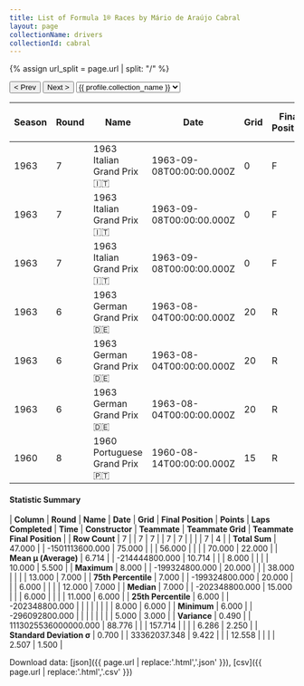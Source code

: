 ```yaml
---
title: List of Formula 1® Races by Mário de Araújo Cabral
layout: page
collectionName: drivers
collectionId: cabral
---
```


{% assign url_split = page.url | split: "/" %}
<div id="collection-navigation">
<button onclick="selector.options[selector.selectedIndex-1].value && (window.location = selector.options[selector.selectedIndex-1].value);">&lt; Prev</button>
<button onclick="selector.options[selector.selectedIndex+1].value && (window.location = selector.options[selector.selectedIndex+1].value);">Next &gt;</button>
<select id="selector" onchange="this.options[this.selectedIndex].value && (window.location = this.options[this.selectedIndex].value);">
  {% for collectionId in site.data[page.collectionName].refs %}
    {% if collectionId == page.collectionId %}
      {% assign selected = "selected" %}
    {% else %}
      {% assign selected = "" %}
    {% endif %}
    {% assign profile = site.data[page.collectionName][collectionId].profile %}
    <option value="/f1/{{ page.collectionName }}/{{ collectionId }}/{{ url_split[4] }}" {{ selected }}>{{ profile.collection_name }}</option>
  {% endfor %}
</select>
</div>

| Season | Round | Name | Date | Grid | Final Position | Points | Laps Completed | Time | Constructor | Teammate | Teammate Grid | Teammate Final Position |
|--|--|--|--|--|--|--|--|--|--|--|--|--|
| 1963 | 7 | 1963 Italian Grand Prix 🇮🇹 | 1963-09-08T00:00:00.000Z | 0 | F | 0.0 | 0 |   | Cooper-Climax 🇬🇧 | [Bruce McLaren 🇳🇿](/f1/drivers/mclaren) | 8 | 3 |
| 1963 | 7 | 1963 Italian Grand Prix 🇮🇹 | 1963-09-08T00:00:00.000Z | 0 | F | 0.0 | 0 |   | Cooper-Climax 🇬🇧 | [Tony Maggs 🇿🇦](/f1/drivers/maggs) | 13 | 6 |
| 1963 | 7 | 1963 Italian Grand Prix 🇮🇹 | 1963-09-08T00:00:00.000Z | 0 | F | 0.0 | 0 |   | Cooper-Climax 🇬🇧 | [Jo Bonnier 🇸🇪](/f1/drivers/bonnier) | 11 | 7 |
| 1963 | 6 | 1963 German Grand Prix 🇩🇪 | 1963-08-04T00:00:00.000Z | 20 | R | 0.0 | 6 |   | Cooper-Climax 🇬🇧 | [Jo Bonnier 🇸🇪](/f1/drivers/bonnier) | 12 | 6 |
| 1963 | 6 | 1963 German Grand Prix 🇩🇪 | 1963-08-04T00:00:00.000Z | 20 | R | 0.0 | 6 |   | Cooper-Climax 🇬🇧 | [Tony Maggs 🇿🇦](/f1/drivers/maggs) | 10 | R |
| 1963 | 6 | 1963 German Grand Prix 🇩🇪 | 1963-08-04T00:00:00.000Z | 20 | R | 0.0 | 6 |   | Cooper-Climax 🇬🇧 | [Bruce McLaren 🇳🇿](/f1/drivers/mclaren) | 5 | R |
| 1960 | 8 | 1960 Portuguese Grand Prix 🇵🇹 | 1960-08-14T00:00:00.000Z | 15 | R | 0.0 | 38 |   | Cooper-Maserati 🇬🇧 | [Masten Gregory 🇺🇸](/f1/drivers/gregory) | 11 | R |

#### Statistic Summary

| **Column** | **Round** | **Name** | **Date** | **Grid** | **Final Position** | **Points** | **Laps Completed** | **Time** | **Constructor** | **Teammate** | **Teammate Grid** | **Teammate Final Position** |
| **Row Count** | 7 |  | 7 | 7 |  | 7 | 7 |  |  |  | 7 | 4 |
| **Total Sum** | 47.000 |  | -1501113600.000 | 75.000 |  |  | 56.000 |  |  |  | 70.000 | 22.000 |
| **Mean μ (Average)** | 6.714 |  | -214444800.000 | 10.714 |  |  | 8.000 |  |  |  | 10.000 | 5.500 |
| **Maximum** | 8.000 |  | -199324800.000 | 20.000 |  |  | 38.000 |  |  |  | 13.000 | 7.000 |
| **75th Percentile** | 7.000 |  | -199324800.000 | 20.000 |  |  | 6.000 |  |  |  | 12.000 | 7.000 |
| **Median** | 7.000 |  | -202348800.000 | 15.000 |  |  | 6.000 |  |  |  | 11.000 | 6.000 |
| **25th Percentile** | 6.000 |  | -202348800.000 |  |  |  |  |  |  |  | 8.000 | 6.000 |
| **Minimum** | 6.000 |  | -296092800.000 |  |  |  |  |  |  |  | 5.000 | 3.000 |
| **Variance** | 0.490 |  | 1113025536000000.000 | 88.776 |  |  | 157.714 |  |  |  | 6.286 | 2.250 |
| **Standard Deviation σ** | 0.700 |  | 33362037.348 | 9.422 |  |  | 12.558 |  |  |  | 2.507 | 1.500 |

Download data: [json]({{ page.url | replace:'.html','.json' }}), [csv]({{ page.url | replace:'.html','.csv' }})
